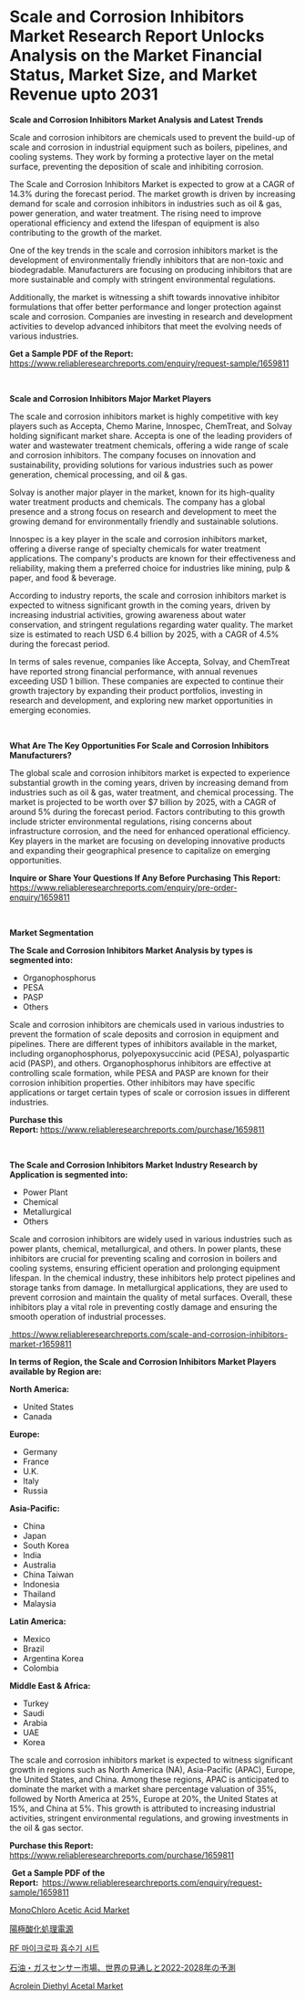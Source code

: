 <p><h1>Scale and Corrosion Inhibitors Market Research Report Unlocks Analysis on the Market Financial Status, Market Size, and Market Revenue upto 2031</h1></p><p><strong>Scale and Corrosion Inhibitors Market Analysis and Latest Trends</strong></p>
<p><p>Scale and corrosion inhibitors are chemicals used to prevent the build-up of scale and corrosion in industrial equipment such as boilers, pipelines, and cooling systems. They work by forming a protective layer on the metal surface, preventing the deposition of scale and inhibiting corrosion.</p><p>The Scale and Corrosion Inhibitors Market is expected to grow at a CAGR of 14.3% during the forecast period. The market growth is driven by increasing demand for scale and corrosion inhibitors in industries such as oil & gas, power generation, and water treatment. The rising need to improve operational efficiency and extend the lifespan of equipment is also contributing to the growth of the market.</p><p>One of the key trends in the scale and corrosion inhibitors market is the development of environmentally friendly inhibitors that are non-toxic and biodegradable. Manufacturers are focusing on producing inhibitors that are more sustainable and comply with stringent environmental regulations.</p><p>Additionally, the market is witnessing a shift towards innovative inhibitor formulations that offer better performance and longer protection against scale and corrosion. Companies are investing in research and development activities to develop advanced inhibitors that meet the evolving needs of various industries.</p></p>
<p><strong>Get a Sample PDF of the Report:&nbsp;</strong> <a href="https://www.reliableresearchreports.com/enquiry/request-sample/1659811">https://www.reliableresearchreports.com/enquiry/request-sample/1659811</a></p>
<p>&nbsp;</p>
<p><strong>Scale and Corrosion Inhibitors Major Market Players</strong></p>
<p><p>The scale and corrosion inhibitors market is highly competitive with key players such as Accepta, Chemo Marine, Innospec, ChemTreat, and Solvay holding significant market share. Accepta is one of the leading providers of water and wastewater treatment chemicals, offering a wide range of scale and corrosion inhibitors. The company focuses on innovation and sustainability, providing solutions for various industries such as power generation, chemical processing, and oil & gas.</p><p>Solvay is another major player in the market, known for its high-quality water treatment products and chemicals. The company has a global presence and a strong focus on research and development to meet the growing demand for environmentally friendly and sustainable solutions.</p><p>Innospec is a key player in the scale and corrosion inhibitors market, offering a diverse range of specialty chemicals for water treatment applications. The company's products are known for their effectiveness and reliability, making them a preferred choice for industries like mining, pulp & paper, and food & beverage.</p><p>According to industry reports, the scale and corrosion inhibitors market is expected to witness significant growth in the coming years, driven by increasing industrial activities, growing awareness about water conservation, and stringent regulations regarding water quality. The market size is estimated to reach USD 6.4 billion by 2025, with a CAGR of 4.5% during the forecast period.</p><p>In terms of sales revenue, companies like Accepta, Solvay, and ChemTreat have reported strong financial performance, with annual revenues exceeding USD 1 billion. These companies are expected to continue their growth trajectory by expanding their product portfolios, investing in research and development, and exploring new market opportunities in emerging economies.</p></p>
<p>&nbsp;</p>
<p><strong>What Are The Key Opportunities For Scale and Corrosion Inhibitors Manufacturers?</strong></p>
<p><p>The global scale and corrosion inhibitors market is expected to experience substantial growth in the coming years, driven by increasing demand from industries such as oil & gas, water treatment, and chemical processing. The market is projected to be worth over $7 billion by 2025, with a CAGR of around 5% during the forecast period. Factors contributing to this growth include stricter environmental regulations, rising concerns about infrastructure corrosion, and the need for enhanced operational efficiency. Key players in the market are focusing on developing innovative products and expanding their geographical presence to capitalize on emerging opportunities.</p></p>
<p><strong>Inquire or Share Your Questions If Any Before Purchasing This Report:</strong> <a href="https://www.reliableresearchreports.com/enquiry/pre-order-enquiry/1659811">https://www.reliableresearchreports.com/enquiry/pre-order-enquiry/1659811</a></p>
<p>&nbsp;</p>
<p><strong>Market Segmentation</strong></p>
<p><strong>The Scale and Corrosion Inhibitors Market Analysis by types is segmented into:</strong></p>
<p><ul><li>Organophosphorus</li><li>PESA</li><li>PASP</li><li>Others</li></ul></p>
<p><p>Scale and corrosion inhibitors are chemicals used in various industries to prevent the formation of scale deposits and corrosion in equipment and pipelines. There are different types of inhibitors available in the market, including organophosphorus, polyepoxysuccinic acid (PESA), polyaspartic acid (PASP), and others. Organophosphorus inhibitors are effective at controlling scale formation, while PESA and PASP are known for their corrosion inhibition properties. Other inhibitors may have specific applications or target certain types of scale or corrosion issues in different industries.</p></p>
<p><strong>Purchase this Report:&nbsp;</strong><a href="https://www.reliableresearchreports.com/purchase/1659811">https://www.reliableresearchreports.com/purchase/1659811</a></p>
<p>&nbsp;</p>
<p><strong>The Scale and Corrosion Inhibitors Market Industry Research by Application is segmented into:</strong></p>
<p><ul><li>Power Plant</li><li>Chemical</li><li>Metallurgical</li><li>Others</li></ul></p>
<p><p>Scale and corrosion inhibitors are widely used in various industries such as power plants, chemical, metallurgical, and others. In power plants, these inhibitors are crucial for preventing scaling and corrosion in boilers and cooling systems, ensuring efficient operation and prolonging equipment lifespan. In the chemical industry, these inhibitors help protect pipelines and storage tanks from damage. In metallurgical applications, they are used to prevent corrosion and maintain the quality of metal surfaces. Overall, these inhibitors play a vital role in preventing costly damage and ensuring the smooth operation of industrial processes.</p></p>
<p><a href="https://www.reliableresearchreports.com/scale-and-corrosion-inhibitors-market-r1659811">&nbsp;https://www.reliableresearchreports.com/scale-and-corrosion-inhibitors-market-r1659811</a></p>
<p><strong>In terms of Region, the Scale and Corrosion Inhibitors Market Players available by Region are:</strong></p>
<p>
    <p> <strong> North America: </strong>
        <ul>
            <li>United States</li>
            <li>Canada</li>
        </ul>
        </p> 
    <p> <strong> Europe: </strong>
        <ul>
            <li>Germany</li>
            <li>France</li>
            <li>U.K.</li>
            <li>Italy</li>
            <li>Russia</li>
        </ul>
        </p> 
    <p> <strong> Asia-Pacific: </strong>
        <ul>
            <li>China</li>
            <li>Japan</li>
            <li>South Korea</li>
            <li>India</li>
            <li>Australia</li>
            <li>China Taiwan</li>
            <li>Indonesia</li>
            <li>Thailand</li>
            <li>Malaysia</li>
        </ul>
        </p> 
    <p> <strong> Latin America: </strong>
        <ul>
            <li>Mexico</li>
            <li>Brazil</li>
            <li>Argentina Korea</li>
            <li>Colombia</li>
        </ul>
        </p> 
    <p> <strong> Middle East & Africa: </strong>
        <ul>
            <li>Turkey</li>
            <li>Saudi</li>
            <li>Arabia</li>
            <li>UAE</li>
            <li>Korea</li>
        </ul>
    </p>
    </p>
<p><p>The scale and corrosion inhibitors market is expected to witness significant growth in regions such as North America (NA), Asia-Pacific (APAC), Europe, the United States, and China. Among these regions, APAC is anticipated to dominate the market with a market share percentage valuation of 35%, followed by North America at 25%, Europe at 20%, the United States at 15%, and China at 5%. This growth is attributed to increasing industrial activities, stringent environmental regulations, and growing investments in the oil & gas sector.</p></p>
<p><strong>Purchase this Report: </strong><a href="https://www.reliableresearchreports.com/purchase/1659811">https://www.reliableresearchreports.com/purchase/1659811</a></p>
<p>&nbsp;<strong>Get a Sample PDF of the Report:&nbsp;&nbsp;</strong><a href="https://www.reliableresearchreports.com/enquiry/request-sample/1659811">https://www.reliableresearchreports.com/enquiry/request-sample/1659811</a></p>
<p><strong></strong></p>
<p><p><a href="https://github.com/Sherrillcrooksxa8i18ucf2m/Market-Research-Report-List-3/blob/main/monochloro-acetic-acid-market.md">MonoChloro Acetic Acid Market</a></p><p><a href="https://medium.com/@reyeshowell655/%E9%99%BD%E6%A5%B5%E9%85%B8%E5%8C%96%E9%9B%BB%E6%BA%90%E5%B8%82%E5%A0%B4%E3%81%AE%E6%B7%B1%E3%81%84%E6%8E%A2%E6%B1%82-%E5%8B%95%E5%90%91-%E5%B8%82%E5%A0%B4%E3%82%BB%E3%82%B0%E3%83%A1%E3%83%B3%E3%83%86%E3%83%BC%E3%82%B7%E3%83%A7%E3%83%B3-%E7%AB%B6%E4%BA%89%E5%88%86%E6%9E%90-c3fc144af905">陽極酸化処理電源</a></p><p><a href="https://github.com/nuekbpymrrz5/Market-Research-Report-List-2/blob/main/6330053118847.md">RF 마이크로파 흡수기 시트</a></p><p><a href="https://github.com/TerrellConn/Market-Research-Report-List-1/blob/main/9617916130501.md">石油・ガスセンサー市場、世界の見通しと2022-2028年の予測</a></p><p><a href="https://github.com/AlysaLedner2023/Market-Research-Report-List-1/blob/main/acrolein-diethyl-acetal-market.md">Acrolein Diethyl Acetal Market</a></p></p>